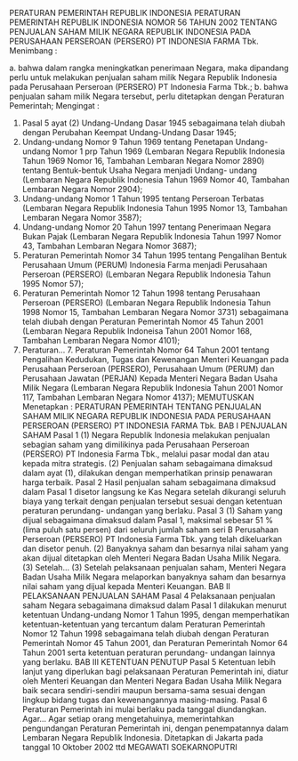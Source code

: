  PERATURAN PEMERINTAH REPUBLIK INDONESIA PERATURAN PEMERINTAH REPUBLIK INDONESIA NOMOR 56 TAHUN 2002 TENTANG PENJUALAN SAHAM MILIK NEGARA REPUBLIK INDONESIA PADA PERUSAHAAN PERSEROAN (PERSERO) PT INDONESIA FARMA Tbk.
Menimbang :

a. bahwa dalam rangka meningkatkan penerimaan Negara, maka dipandang perlu untuk melakukan penjualan saham milik Negara Republik Indonesia pada Perusahaan Perseroan (PERSERO) PT Indonesia Farma Tbk.;
b. bahwa penjualan saham milik Negara tersebut, perlu ditetapkan dengan Peraturan Pemerintah;
Mengingat :

1. Pasal 5 ayat (2) Undang-Undang Dasar 1945 sebagaimana telah diubah dengan Perubahan Keempat Undang-Undang Dasar 1945;
2. Undang-undang Nomor 9 Tahun 1969 tentang Penetapan Undang- undang Nomor 1 prp Tahun 1969 (Lembaran Negara Republik Indonesia Tahun 1969 Nomor 16, Tambahan Lembaran Negara Nomor 2890) tentang Bentuk-bentuk Usaha Negara menjadi Undang- undang (Lembaran Negara Republik Indonesia Tahun 1969 Nomor 40, Tambahan Lembaran Negara Nomor 2904);
3. Undang-undang Nomor 1 Tahun 1995 tentang Perseroan Terbatas (Lembaran Negara Republik Indonesia Tahun 1995 Nomor 13, Tambahan Lembaran Negara Nomor 3587);
4. Undang-undang Nomor 20 Tahun 1997 tentang Penerimaan Negara Bukan Pajak (Lembaran Negara Republik Indonesia Tahun 1997 Nomor 43, Tambahan Lembaran Negara Nomor 3687);
5. Peraturan Pemerintah Nomor 34 Tahun 1995 tentang Pengalihan Bentuk Perusahaan Umum (PERUM) Indonesia Farma menjadi Perusahaan Perseroan (PERSERO) (Lembaran Negara Republik Indonesia Tahun 1995 Nomor 57);
6. Peraturan Pemerintah Nomor 12 Tahun 1998 tentang Perusahaan Perseroan (PERSERO) (Lembaran Negara Republik Indonesia Tahun 1998 Nomor 15, Tambahan Lembaran Negara Nomor 3731) sebagaimana telah diubah dengan Peraturan Pemerintah Nomor 45 Tahun 2001 (Lembaran Negara Republik Indoneisa Tahun 2001 Nomor 168, Tambahan Lembaran Negara Nomor 4101);
7. Peraturan… 7. Peraturan Pemerintah Nomor 64 Tahun 2001 tentang Pengalihan Kedudukan, Tugas dan Kewenangan Menteri Keuangan pada Perusahaan Perseroan (PERSERO), Perusahaan Umum (PERUM) dan Perusahaan Jawatan (PERJAN) Kepada Menteri Negara Badan Usaha Milik Negara (Lembaran Negara Republik Indonesia Tahun 2001 Nomor 117, Tambahan Lembaran Negara Nomor 4137); MEMUTUSKAN Menetapkan : PERATURAN PEMERINTAH TENTANG PENJUALAN SAHAM MILIK NEGARA REPUBLIK INDONESIA PADA PERUSAHAAN PERSEROAN (PERSERO) PT INDONESIA FARMA Tbk.
BAB I PENJUALAN SAHAM
Pasal 1
(1) Negara Republik Indonesia melakukan penjualan sebagian saham yang dimilikinya pada Perusahaan Perseroan (PERSERO) PT Indonesia Farma Tbk., melalui pasar modal dan atau kepada mitra strategis.
(2) Penjualan saham sebagaimana dimaksud dalam ayat (1), dilakukan dengan memperhatikan prinsip penawaran harga terbaik.
Pasal 2
Hasil penjualan saham sebagaimana dimaksud dalam Pasal 1 disetor langsung ke Kas Negara setelah dikurangi seluruh biaya yang terkait dengan penjualan tersebut sesuai dengan ketentuan peraturan perundang- undangan yang berlaku.
Pasal 3
(1) Saham yang dijual sebagaimana dimaksud dalam Pasal 1, maksimal sebesar 51 %(lima puluh satu persen) dari seluruh jumlah saham seri B Perusahaan Perseroan (PERSERO) PT Indonesia Farma Tbk. yang telah dikeluarkan dan disetor penuh.
(2) Banyaknya saham dan besarnya nilai saham yang akan dijual ditetapkan oleh Menteri Negara Badan Usaha Milik Negara.
(3) Setelah...
(3) Setelah pelaksanaan penjualan saham, Menteri Negara Badan Usaha Milik Negara melaporkan banyaknya saham dan besarnya nilai saham yang dijual kepada Menteri Keuangan.
BAB II PELAKSANAAN PENJUALAN SAHAM
Pasal 4
Pelaksanaan penjualan saham Negara sebagaimana dimaksud dalam Pasal 1 dilakukan menurut ketentuan Undang-undang Nomor 1 Tahun 1995, dengan memperhatikan ketentuan-ketentuan yang tercantum dalam Peraturan Pemerintah Nomor 12 Tahun 1998 sebagaimana telah diubah dengan Peraturan Pemerintah Nomor 45 Tahun 2001, dan Peraturan Pemerintah Nomor 64 Tahun 2001 serta ketentuan peraturan perundang- undangan lainnya yang berlaku.
BAB III KETENTUAN PENUTUP
Pasal 5
Ketentuan lebih lanjut yang diperlukan bagi pelaksanaan Peraturan Pemerintah ini, diatur oleh Menteri Keuangan dan Menteri Negara Badan Usaha Milik Negara baik secara sendiri-sendiri maupun bersama-sama sesuai dengan lingkup bidang tugas dan kewenangannya masing-masing.
Pasal 6
Peraturan Pemerintah ini mulai berlaku pada tanggal diundangkan. Agar…
Agar setiap orang mengetahuinya, memerintahkan pengundangan Peraturan Pemerintah ini, dengan penempatannya dalam Lembaran Negara Republik Indonesia. Ditetapkan di Jakarta pada tanggal 10 Oktober 2002 ttd MEGAWATI SOEKARNOPUTRI